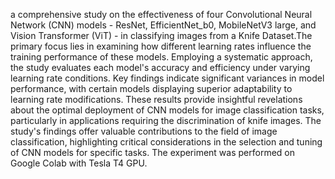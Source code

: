  a comprehensive study on the effectiveness of four Convolutional Neural Network (CNN) models - ResNet, EfficientNet_b0, MobileNetV3 large, and 
Vision Transformer (ViT) - in classifying images from a Knife Dataset.The primary focus lies in examining how different learning rates influence the training performance 
of these models. Employing a systematic approach, the study evaluates each model's accuracy and efficiency under varying learning rate conditions. Key findings 
indicate significant variances in model performance, with certain models displaying superior adaptability to learning rate modifications. These results provide insightful 
revelations about the optimal deployment of CNN models for image classification tasks, particularly in applications requiring the discrimination of knife images. The study's 
findings offer valuable contributions to the field of image classification, highlighting critical considerations in the selection and tuning of CNN models for specific tasks. The experiment was performed on Google Colab with Tesla T4 GPU. 

